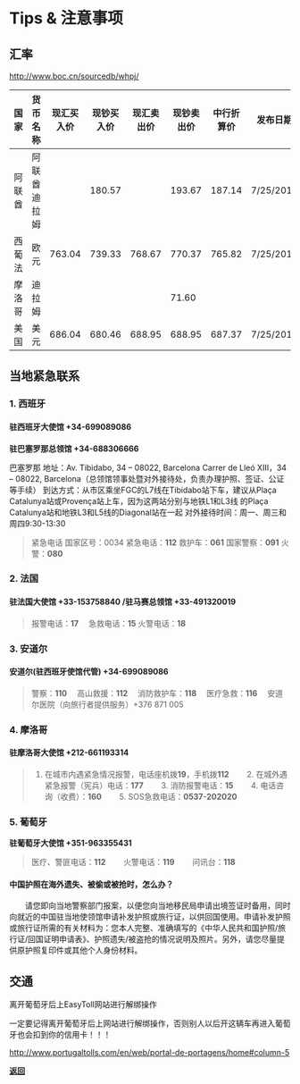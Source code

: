 # Tips & 注意事项

## 汇率

http://www.boc.cn/sourcedb/whpj/

| 国家   | 货币名称     | 现汇买入价 | 现钞买入价 | 现汇卖出价 | 现钞卖出价 | 中行折算价 | 发布日期  |
| ------ | ------------ | ---------- | ---------- | ---------- | ---------- | ---------- | --------- |
| 阿联酋 | 阿联酋迪拉姆 |            | 180.57     |            | 193.67     | 187.14     | 7/25/2019 |
| 西葡法 | 欧元         | 763.04     | 739.33     | 768.67     | 770.37     | 765.82     | 7/25/2019 |
| 摩洛哥 | 迪拉姆       |            |            |            | 71.60       |            |           |
| 美国   | 美元         | 686.04     | 680.46     | 688.95     | 688.95     | 687.37     | 7/25/2019 |


## 当地紧急联系

###  1. 西班牙

#### 驻西班牙大使馆  +34-699089086         


**驻巴塞罗那总领馆 +34-688306666**

巴塞罗那 地址：Av. Tibidabo, 34 – 08022, Barcelona
Carrer de Lleó XIII，34 – 08022, Barcelona（总领馆领事处暨对外接待处，负责办理护照、签证、公证等手续）
到达方式：从市区乘坐FGC的L7线在Tibidabo站下车，建议从Plaça Catalunya站或Provença站上车，因为这两站分别与地铁L1和L3线
的Plaça Catalunya站和地铁L3和L5线的Diagonal站在一起
对外接待时间：周一、周三和周四9:30-13:30

>  紧急电话
> 国家区号：0034
紧急电话：**112**
救护车：**061**
国家警察：**091**
火警：**080**


### 2. 法国

#### 驻法国大使馆 +33-153758840           /驻马赛总领馆 +33-491320019

> 报警电话：**17**
　急救电话：**15**
  火警电话：**18**

### 3. 安道尔

#### 安道尔(驻西班牙使馆代管) +34-699089086

> 警察：**110** 
　高山救援：**112**
　消防救护车：**118**
　医疗急救：**116**
　安道尔医院（向旅行者提供服务）+376 871 005

### 4. 摩洛哥

#### 驻摩洛哥大使馆 +212-661193314 

>   1. 在城市内遇紧急情况报警，电话座机拨**19**，手机拨**112**
　　2. 在城外遇紧急报警（宪兵）电话：**177**
　　3. 消防报警电话：**15**
　　4. 电话咨询（收费）：**160**
　　5. SOS急救电话：**0537-202020**

### 5. 葡萄牙

**驻葡萄牙大使馆  +351-963355431**

> 医疗、警匪电话：**112**
　　火警电话：**119**
　　问讯台：**118**
  
  
#### 中国护照在海外遗失、被偷或被抢时，怎么办？
 
　　请您即向当地警察部门报案，以便您向当地移民局申请出境签证时备用，同时向就近的中国驻当地使领馆申请补发护照或旅行证，以供回国使用。申请补发护照或旅行证所需的有关材料为：您本人完整、准确填写的《中华人民共和国护照/旅行证/回国证明申请表》、护照遗失/被盗抢的情况说明及照片。另外，请您尽量提供原护照复印件或其他个人身份材料。
  

## 交通
  
  
离开葡萄牙后上EasyToll网站进行解绑操作

一定要记得离开葡萄牙后上网站进行解绑操作，否则别人以后开这辆车再进入葡萄牙也会扣到你的信用卡！！！

http://www.portugaltolls.com/en/web/portal-de-portagens/home#column-5


[**返回**](https://keeperlu.github.io/spm.html)
